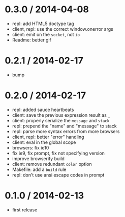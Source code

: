 
0.3.0 / 2014-04-08
==================

  * repl: add HTML5 doctype tag
  * client, repl: use the correct window.onerror args
  * client: emit on the `socket`, not `io`
  * Readme: better gif

0.2.1 / 2014-02-17
==================

  * bump

0.2.0 / 2014-02-17
==================

  * repl: added sauce heartbeats
  * client: save the previous expression result as `_`
  * client: properly serialize the `message` and `stack`
  * repl: prepend the "name" and "message" to stack
  * repl: parse more syntax errors from more browsers
  * client, repl: better "error" handling
  * client: eval in the global scope
  * browsers: fix ie10
  * fix ie9, fix prompt, fix not specifying version
  * improve browserify build
  * client: remove redundant `color` option
  * Makefile: add a `build` rule
  * repl: don't use ansi escape codes in prompt

0.1.0 / 2014-02-13
==================

  * first release
